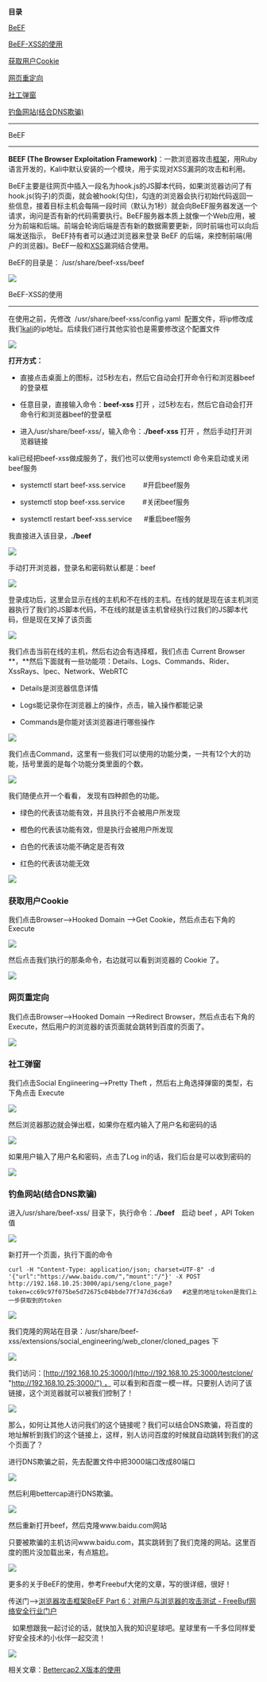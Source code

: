 **目录**

[BeEF](#t0 "BeEF")

[​BeEF-XSS的使用](#t1 "​BeEF-XSS的使用")

[获取用户Cookie](#t2 "获取用户Cookie ") 

[网页重定向](#t3 "网页重定向 ") 

[社工弹窗](#t4 "社工弹窗 ") 

[钓鱼网站(结合DNS欺骗)](#t5 "钓鱼网站(结合DNS欺骗)")

* * *

BeEF
----

**BEEF (The Browser Exploitation Framework)**：一款浏览器攻击[框架](https://so.csdn.net/so/search?q=%E6%A1%86%E6%9E%B6&spm=1001.2101.3001.7020)，用Ruby语言开发的，Kali中默认安装的一个模块，用于实现对XSS漏洞的攻击和利用。

BeEF主要是往网页中插入一段名为hook.js的JS脚本代码，如果浏览器访问了有hook.js(钩子)的页面，就会被hook(勾住)，勾连的浏览器会执行初始代码返回一些信息，接着目标主机会每隔一段时间（默认为1秒）就会向BeEF服务器发送一个请求，询问是否有新的代码需要执行。BeEF服务器本质上就像一个Web应用，被分为前端和后端。前端会轮询后端是否有新的数据需要更新，同时前端也可以向后端发送指示， BeEF持有者可以通过浏览器来登录 BeEF 的后端，来控制前端(用户的浏览器)。BeEF一般和[XSS](https://so.csdn.net/so/search?q=XSS&spm=1001.2101.3001.7020)漏洞结合使用。  
BeEF的目录是： /usr/share/beef-xss/beef   

![](https://img-blog.csdnimg.cn/20181205111618401.png)  
BeEF-XSS的使用
--------------------------------------------------------------------

在使用之前，先修改  /usr/share/beef-xss/config.yaml  配置文件，将ip修改成我们[kali](https://so.csdn.net/so/search?q=kali&spm=1001.2101.3001.7020)的ip地址。后续我们进行其他实验也是需要修改这个配置文件

![](https://img-blog.csdnimg.cn/2018120518222625.png)

**打开方式：**

*   直接点击桌面上的图标，过5秒左右，然后它自动会打开命令行和浏览器beef的登录框
*   任意目录，直接输入命令：**beef-xss** 打开 ，过5秒左右，然后它自动会打开命令行和浏览器beef的登录框
*   进入/usr/share/beef-xss/，输入命令：**./beef-xss** 打开 ，然后手动打开浏览器链接

kali已经把beef-xss做成服务了，我们也可以使用systemctl 命令来启动或关闭beef服务

*   systemctl start beef-xss.service         #开启beef服务
*   systemctl stop beef-xss.service         #关闭beef服务
*   systemctl restart beef-xss.service      #重启beef服务

我直接进入该目录，**./beef**  

![](https://img-blog.csdnimg.cn/20181205182536843.png?x-oss-process=image/watermark,type_ZmFuZ3poZW5naGVpdGk,shadow_10,text_aHR0cHM6Ly9ibG9nLmNzZG4ubmV0L3FxXzM2MTE5MTky,size_16,color_FFFFFF,t_70)

手动打开浏览器，登录名和密码默认都是：beef

![](https://img-blog.csdnimg.cn/20181205162348884.png?x-oss-process=image/watermark,type_ZmFuZ3poZW5naGVpdGk,shadow_10,text_aHR0cHM6Ly9ibG9nLmNzZG4ubmV0L3FxXzM2MTE5MTky,size_16,color_FFFFFF,t_70)

登录成功后，这里会显示在线的主机和不在线的主机。在线的就是现在该主机浏览器执行了我们的JS脚本代码，不在线的就是该主机曾经执行过我们的JS脚本代码，但是现在叉掉了该页面

![](https://img-blog.csdnimg.cn/20181205162942525.png?x-oss-process=image/watermark,type_ZmFuZ3poZW5naGVpdGk,shadow_10,text_aHR0cHM6Ly9ibG9nLmNzZG4ubmV0L3FxXzM2MTE5MTky,size_16,color_FFFFFF,t_70)

我们点击当前在线的主机，然后右边会有选择框，我们点击 Current Browser **，**然后下面就有一些功能项：Details、Logs、Commands、Rider、XssRays、Ipec、Network、WebRTC

*   Details是浏览器信息详情
*   Logs能记录你在浏览器上的操作，点击，输入操作都能记录
*   Commands是你能对该浏览器进行哪些操作

![](https://img-blog.csdnimg.cn/20181205163045889.png?x-oss-process=image/watermark,type_ZmFuZ3poZW5naGVpdGk,shadow_10,text_aHR0cHM6Ly9ibG9nLmNzZG4ubmV0L3FxXzM2MTE5MTky,size_16,color_FFFFFF,t_70)

我们点击Command，这里有一些我们可以使用的功能分类，一共有12个大的功能，括号里面的是每个功能分类里面的个数。

![](https://img-blog.csdnimg.cn/20181205163132706.png?x-oss-process=image/watermark,type_ZmFuZ3poZW5naGVpdGk,shadow_10,text_aHR0cHM6Ly9ibG9nLmNzZG4ubmV0L3FxXzM2MTE5MTky,size_16,color_FFFFFF,t_70)

我们随便点开一个看看， 发现有四种颜色的功能。

*   绿色的代表该功能有效，并且执行不会被用户所发现
*   橙色的代表该功能有效，但是执行会被用户所发现
*   白色的代表该功能不确定是否有效
*   红色的代表该功能无效

![](https://img-blog.csdnimg.cn/20181205131139821.png?x-oss-process=image/watermark,type_ZmFuZ3poZW5naGVpdGk,shadow_10,text_aHR0cHM6Ly9ibG9nLmNzZG4ubmV0L3FxXzM2MTE5MTky,size_16,color_FFFFFF,t_70)

### 获取用户Cookie 

我们点击Browser—>Hooked Domain —>Get Cookie，然后点击右下角的Execute

![](https://img-blog.csdnimg.cn/20181205163251215.png?x-oss-process=image/watermark,type_ZmFuZ3poZW5naGVpdGk,shadow_10,text_aHR0cHM6Ly9ibG9nLmNzZG4ubmV0L3FxXzM2MTE5MTky,size_16,color_FFFFFF,t_70)

然后点击我们执行的那条命令，右边就可以看到浏览器的 Cookie 了。

![](https://img-blog.csdnimg.cn/20181205163429700.png?x-oss-process=image/watermark,type_ZmFuZ3poZW5naGVpdGk,shadow_10,text_aHR0cHM6Ly9ibG9nLmNzZG4ubmV0L3FxXzM2MTE5MTky,size_16,color_FFFFFF,t_70)

### 网页重定向 

我们点击Browser—>Hooked Domain —>Redirect Browser，然后点击右下角的Execute，然后用户的浏览器的该页面就会跳转到百度的页面了。

![](https://img-blog.csdnimg.cn/20181205163926825.png?x-oss-process=image/watermark,type_ZmFuZ3poZW5naGVpdGk,shadow_10,text_aHR0cHM6Ly9ibG9nLmNzZG4ubmV0L3FxXzM2MTE5MTky,size_16,color_FFFFFF,t_70)

### 社工弹窗 

我们点击Social Engiineering——>Pretty Theft ，然后右上角选择弹窗的类型，右下角点击 Execute

![](https://img-blog.csdnimg.cn/20181205164451110.png?x-oss-process=image/watermark,type_ZmFuZ3poZW5naGVpdGk,shadow_10,text_aHR0cHM6Ly9ibG9nLmNzZG4ubmV0L3FxXzM2MTE5MTky,size_16,color_FFFFFF,t_70)

然后浏览器那边就会弹出框，如果你在框内输入了用户名和密码的话

![](https://img-blog.csdnimg.cn/20181205164753510.png?x-oss-process=image/watermark,type_ZmFuZ3poZW5naGVpdGk,shadow_10,text_aHR0cHM6Ly9ibG9nLmNzZG4ubmV0L3FxXzM2MTE5MTky,size_16,color_FFFFFF,t_70)

如果用户输入了用户名和密码，点击了Log in的话，我们后台是可以收到密码的

![](https://img-blog.csdnimg.cn/20181205164845599.png)

### 钓鱼网站(结合DNS欺骗)

进入/usr/share/beef-xss/ 目录下，执行命令：**./beef**　启动 beef ，API Token值

![](https://img-blog.csdnimg.cn/20181205191055144.png?x-oss-process=image/watermark,type_ZmFuZ3poZW5naGVpdGk,shadow_10,text_aHR0cHM6Ly9ibG9nLmNzZG4ubmV0L3FxXzM2MTE5MTky,size_16,color_FFFFFF,t_70)

新打开一个页面，执行下面的命令

```
curl -H "Content-Type: application/json; charset=UTF-8" -d '{"url":"https://www.baidu.com/","mount":"/"}' -X POST http://192.168.10.25:3000/api/seng/clone_page?token=cc69c97f075be5d72675c04bbde77f747d36c6a9   #这里的地址token是我们上一步获取到的token
```


![](https://img-blog.csdnimg.cn/20181205190958388.png)

我们克隆的网站在目录：/usr/share/beef-xss/extensions/social\_engineering/web\_cloner/cloned\_pages 下

![](https://img-blog.csdnimg.cn/20181205183403525.png)

我们访问：[http://192.168.10.25:3000/](http://192.168.10.25:3000/testclone/ "http://192.168.10.25:3000/") ， 可以看到和百度一模一样。只要别人访问了该链接，这个浏览器就可以被我们控制了！

![](https://img-blog.csdnimg.cn/20181205191145907.png?x-oss-process=image/watermark,type_ZmFuZ3poZW5naGVpdGk,shadow_10,text_aHR0cHM6Ly9ibG9nLmNzZG4ubmV0L3FxXzM2MTE5MTky,size_16,color_FFFFFF,t_70)

那么，如何让其他人访问我们的这个链接呢？我们可以结合DNS欺骗，将百度的地址解析到我们的这个链接上，这样，别人访问百度的时候就自动跳转到我们的这个页面了？

进行DNS欺骗之前，先去配置文件中把3000端口改成80端口

![](https://img-blog.csdnimg.cn/20181205185608461.png)

然后利用bettercap进行DNS欺骗。

![](https://img-blog.csdnimg.cn/20181205190530649.png?x-oss-process=image/watermark,type_ZmFuZ3poZW5naGVpdGk,shadow_10,text_aHR0cHM6Ly9ibG9nLmNzZG4ubmV0L3FxXzM2MTE5MTky,size_16,color_FFFFFF,t_70)

然后重新打开beef，然后克隆www.baidu.com网站

只要被欺骗的主机访问www.baidu.com，其实跳转到了我们克隆的网站。这里百度的图片没加载出来，有点尴尬。

![](https://img-blog.csdnimg.cn/20181205190717262.png?x-oss-process=image/watermark,type_ZmFuZ3poZW5naGVpdGk,shadow_10,text_aHR0cHM6Ly9ibG9nLmNzZG4ubmV0L3FxXzM2MTE5MTky,size_16,color_FFFFFF,t_70)

更多的关于BeEF的使用，参考Freebuf大佬的文章，写的很详细，很好！

传送门——>[浏览器攻击框架BeEF Part 6：对用户与浏览器的攻击测试 - FreeBuf网络安全行业门户](https://www.freebuf.com/sectool/178512.html "浏览器攻击框架BeEF Part 6：对用户与浏览器的攻击测试 - FreeBuf网络安全行业门户") 

  如果想跟我一起讨论的话，就快加入我的知识星球吧。星球里有一千多位同样爱好安全技术的小伙伴一起交流！

![](https://img-blog.csdnimg.cn/1219ed79e9ed449d85d27b732cda5ea6.jpg)

相关文章：[Bettercap2.X版本的使用](https://blog.csdn.net/qq_36119192/article/details/84582109#%E7%BB%93%E5%90%88Beef-XSS "Bettercap2.X版本的使用")